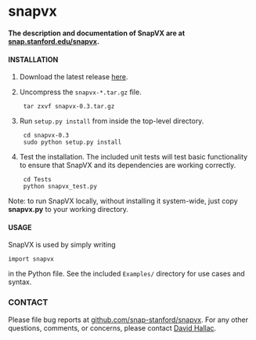 snapvx
=====================

**The description and documentation of SnapVX are at [snap.stanford.edu/snapvx](http://snap.stanford.edu/snapvx/).**

#### INSTALLATION
1. Download the latest release [here](http://snap.stanford.edu/snapvx/release/).
2. Uncompress the `snapvx-*.tar.gz` file.

        tar zxvf snapvx-0.3.tar.gz

3. Run `setup.py install` from inside the top-level directory.

        cd snapvx-0.3
        sudo python setup.py install

4. Test the installation. The included unit tests will test basic functionality to ensure that SnapVX and its dependencies are working correctly.

        cd Tests
        python snapvx_test.py

Note: to run SnapVX locally, without installing it system-wide, just copy **snapvx.py** to your working directory.

#### USAGE
SnapVX is used by simply writing
```
import snapvx
```
in the Python file. See the included `Examples/` directory for use cases and syntax.

### CONTACT
Please file bug reports at [github.com/snap-stanford/snapvx](https://github.com/snap-stanford/snapvx). For any other questions, comments, or concerns, please contact [David Hallac](http://www.stanford.edu/~hallac/).
